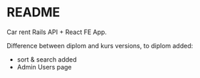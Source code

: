 # README

Car rent Rails API + React FE App.

Difference between diplom and kurs versions, to diplom added:
- sort & search added
- Admin Users page
